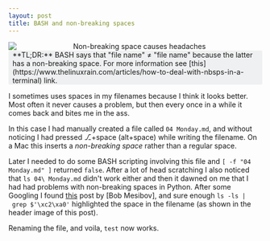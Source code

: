 ```yaml
---
layout: post
title: BASH and non-breaking spaces
---
```


<center>
<img src="{{ site.baseurl }}/images/20191011-NBSP/headerimg.png" alt="Non-breaking space causes headaches" style="display: block;"/>
</center>


<div markdown="1" style="display:block; background-color:#eff0f1; border-radius: 3px; padding: 0px 8px;">
**TL;DR:** BASH says that "file name" ≠ "file name" because the latter has a non-breaking space. For more information see [this](https://www.thelinuxrain.com/articles/how-to-deal-with-nbsps-in-a-terminal) link.
</div>

I sometimes uses spaces in my filenames because I think it looks better. Most often it never causes a problem, but then every once in a while it comes back and bites me in the ass.

In this case I had manually created a file called `04 Monday.md`, and without noticing I had pressed ⎇+space (alt+space) while writing the filename. On a Mac this inserts a _non-breaking space_ rather than a regular space.

Later I needed to do some BASH scripting involving this file and  `[ -f "04 Monday.md" ]` returned `false`. After a lot of head scratching I also noticed that `ls 04\ Monday.md` didn't work either and then it dawned on me that I had had problems with non-breaking spaces in Python. After some Googling I found [this](https://www.thelinuxrain.com/articles/how-to-deal-with-nbsps-in-a-terminal) post by \[Bob Mesibov\], and sure enough `ls -ls | grep $'\xc2\xa0'` highlighted the space in the filename (as shown in the header image of this post).

Renaming the file, and voila, `test` now works. 
